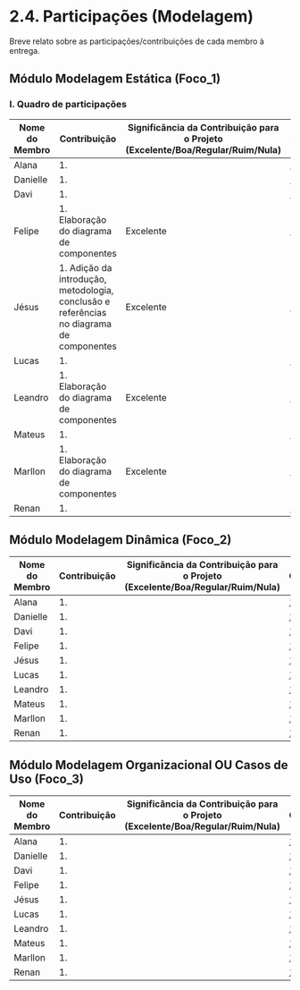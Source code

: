 # 2.4. Participações (Modelagem)

Breve relato sobre as participações/contribuições de cada membro à entrega.

<!-- Observações da professora: -->
<!-- |Nome do Membro | Contribuição | Significância da Contribuição para o Projeto (Excelente/Boa/Regular/Ruim/Nula) | Comprobatórios Claros (com link)

EXEMPLO:
| Fulano | 1. Participação na elaboração do Diagrama de Atividades. | Boa | Registro nos Versionamentos do Documento de Modelagem Dinâmica, conforme (link).

TODOS DEVEM PARTICIPAR, MOSTRANDO SEUS PONTOS DE VISTA E COMO COLABORARAM NESSA ETAPA DA ENTREGA COM COMPROBATÓRIOS. -->

## Módulo Modelagem Estática (Foco_1)

### I. Quadro de participações

| Nome do Membro | Contribuição                                                                             | Significância da Contribuição para o Projeto <br> (Excelente/Boa/Regular/Ruim/Nula) | Comprobatórios       |
| -------------- | ---------------------------------------------------------------------------------------- | ----------------------------------------------------------------------------------- | -------------------- |
| Alana          | 1. <br>                                                                                  |                                                                                     | [1. ](#) <br>        |
| Danielle       | 1. <br>                                                                                  |                                                                                     | [1. ](#) <br>        |
| Davi           | 1. <br>                                                                                  |                                                                                     | [1. ](#) <br>        |
| Felipe         | 1. Elaboração do diagrama de componentes <br>                                            | Excelente                                                                           | [1.Commits ]() <br>  |
| Jésus          | 1. Adição da introdução, metodologia, conclusão e referências no diagrama de componentes | Excelente                                                                           | [1.Commits ]() <br>  |
| Lucas          | 1. <br>                                                                                  |                                                                                     | [1. ](#) <br>        |
| Leandro        | 1. Elaboração do diagrama de componentes <br>                                            | Excelente                                                                           | [1.Commits ]() <br>  |
| Mateus         | 1. <br>                                                                                  |                                                                                     | [1. ](#) <br>        |
| Marllon        | 1. Elaboração do diagrama de componentes <br>                                            | Excelente                                                                           | [11.Commits ]() <br> |
| Renan          | 1. <br>                                                                                  |                                                                                     | [1. ](#) <br>        |

## Módulo Modelagem Dinâmica (Foco_2)

| Nome do Membro | Contribuição | Significância da Contribuição para o Projeto <br> (Excelente/Boa/Regular/Ruim/Nula) | Comprobatórios |
| -------------- | ------------ | ----------------------------------------------------------------------------------- | -------------- |
| Alana          | 1. <br>      |                                                                                     | [1. ](#) <br>  |
| Danielle       | 1. <br>      |                                                                                     | [1. ](#) <br>  |
| Davi           | 1. <br>      |                                                                                     | [1. ](#) <br>  |
| Felipe         | 1. <br>      |                                                                                     | [1. ](#) <br>  |
| Jésus          | 1. <br>      |                                                                                     | [1. ](#) <br>  |
| Lucas          | 1. <br>      |                                                                                     | [1. ](#) <br>  |
| Leandro        | 1. <br>      |                                                                                     | [1. ](#) <br>  |
| Mateus         | 1. <br>      |                                                                                     | [1. ](#) <br>  |
| Marllon        | 1. <br>      |                                                                                     | [1. ](#) <br>  |
| Renan          | 1. <br>      |                                                                                     | [1. ](#) <br>  |

## Módulo Modelagem Organizacional OU Casos de Uso (Foco_3)

| Nome do Membro | Contribuição | Significância da Contribuição para o Projeto <br> (Excelente/Boa/Regular/Ruim/Nula) | Comprobatórios |
| -------------- | ------------ | ----------------------------------------------------------------------------------- | -------------- |
| Alana          | 1. <br>      |                                                                                     | [1. ](#) <br>  |
| Danielle       | 1. <br>      |                                                                                     | [1. ](#) <br>  |
| Davi           | 1. <br>      |                                                                                     | [1. ](#) <br>  |
| Felipe         | 1. <br>      |                                                                                     | [1. ](#) <br>  |
| Jésus          | 1. <br>      |                                                                                     | [1. ](#) <br>  |
| Lucas          | 1. <br>      |                                                                                     | [1. ](#) <br>  |
| Leandro        | 1. <br>      |                                                                                     | [1. ](#) <br>  |
| Mateus         | 1. <br>      |                                                                                     | [1. ](#) <br>  |
| Marllon        | 1. <br>      |                                                                                     | [1. ](#) <br>  |
| Renan          | 1. <br>      |                                                                                     | [1. ](#) <br>  |
